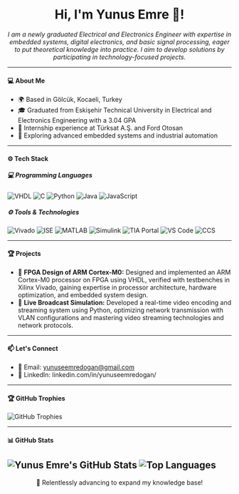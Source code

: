 <h1 align="center"> Hi, I'm Yunus Emre 👋! </h1>
<p align="center">
  <i>I am a newly graduated Electrical and Electronics Engineer with expertise in embedded systems, digital electronics, and basic signal processing, eager to put theoretical knowledge into practice. I aim to develop solutions by participating in technology-focused projects.</i>
</p>

---

#### 💻 About Me
   - 🌍 Based in Gölcük, Kocaeli, Turkey
   - 🎓 Graduated from Eskişehir Technical University in Electrical and Electronics Engineering with a 3.04 GPA
   - 💼 Internship experience at Türksat A.Ş. and Ford Otosan
   - 🌱 Exploring advanced embedded systems and industrial automation

---

#### ⚙️ Tech Stack
##### 💻 Programming Languages
![VHDL](https://img.shields.io/badge/VHDL-14354C?style=flat)
![C](https://img.shields.io/badge/C-00599C?style=flat)
![Python](https://img.shields.io/badge/Python-14354C?style=flat)
![Java](https://img.shields.io/badge/Java-ED8B00?style=flat)
![JavaScript](https://img.shields.io/badge/JavaScript-323330?style=flat)


##### ⚙️ Tools & Technologies
![Vivado](https://img.shields.io/badge/Vivado-14054C?style=flat)
![ISE](https://img.shields.io/badge/ISE-14254C?style=flat)
![MATLAB](https://img.shields.io/badge/MATLAB-14454C?style=flat)
![Simulink](https://img.shields.io/badge/Simulink-14054C?style=flat)
![TIA Portal](https://img.shields.io/badge/TIA_Portal-14554C?style=flat)
![VS Code](https://img.shields.io/badge/VS_Code-14354C?style=flat)
![CCS](https://img.shields.io/badge/CCS-14154C?style=flat)

---

#### 🏆 Projects
   - 🏅 <b>FPGA Design of ARM Cortex-M0:</b> Designed and implemented an ARM Cortex-M0 processor on FPGA using VHDL, verified with testbenches in Xilinx Vivado, gaining expertise in processor architecture, hardware optimization, and embedded system design.
   - 🏅 <b>Live Broadcast Simulation:</b> Developed a real-time video encoding and streaming system using Python, optimizing network transmission with VLAN configurations and mastering video streaming technologies and network protocols.

---

#### 📫 Let's Connect
   - 📩 Email: yunuseemredogan@gmail.com
   - 💼 LinkedIn: linkedin.com/in/yunuseemredogan/

---

#### 🏆 GitHub Trophies
![GitHub Trophies](https://github-profile-trophy.vercel.app/?username=yunuseemredogan&row=3&column=6&theme=radical)

---


#### 📊 GitHub Stats
![Yunus Emre's GitHub Stats](https://github-readme-stats.vercel.app/api?username=yunuseemredogan&show_icons=true&theme=radical)
![Top Languages](https://github-readme-stats.vercel.app/api/top-langs/?username=yunuseemredogan&layout=compact&theme=radical&hide_border=true&include_all_commits=true)
---

<!--
#### 📊 LeetCode Stats
![LeetCode Stats](https://leetcard.jacoblin.cool/yunuseemredogan?theme=dark&font=Roboto)
---
-->


<p align="center">🚀 Relentlessly advancing to expand my knowledge base!</p>

